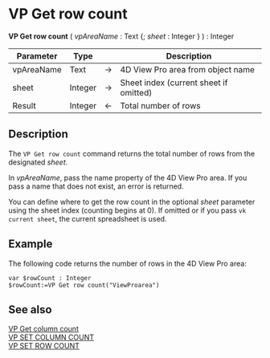 # VP Get row count

<!-- REF #_method_.VP Get row count.Syntax -->
**VP Get row count** ( *vpAreaName* : Text {; *sheet* : Integer } ) : Integer<!-- END REF -->

<!-- REF #_method_.VP Get row count.Params -->

|Parameter|Type| |Description|
|---|---|---|---|
|vpAreaName  |Text|->|4D View Pro area from object name|
|sheet  |Integer|->|Sheet index (current sheet if omitted)|
|Result  |Integer|<-|Total number of rows|<!-- END REF -->

## Description

The `VP Get row count` command <!-- REF #_method_.VP Get row count.Summary -->returns the total number of rows from the designated *sheet*<!-- END REF -->.

In *vpAreaName*, pass the name property of the 4D View Pro area. If you pass a name that does not exist, an error is returned.

You can define where to get the row count in the optional *sheet* parameter using the sheet index (counting begins at 0). If omitted or if you pass `vk current sheet`, the current spreadsheet is used.

## Example

The following code returns the number of rows in the 4D View Pro area:

```4d
var $rowCount : Integer
$rowCount:=VP Get row count("ViewProarea")
```

## See also

[VP Get column count](VP%20Get%20column%20count.md)<br/>
[VP SET COLUMN COUNT](VP%20SET%20COLUMN%20COUNT.md)<br/>
[VP SET ROW COUNT](VP%20SET%20ROW%20COUNT.md)